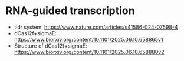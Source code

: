 # RNA-guided transcription

- tldr system: https://www.nature.com/articles/s41586-024-07598-4
- dCas12f+sigmaE: https://www.biorxiv.org/content/10.1101/2025.06.10.658865v1
- Structure of dCas12f+sigmaE: https://www.biorxiv.org/content/10.1101/2025.06.10.658880v2


